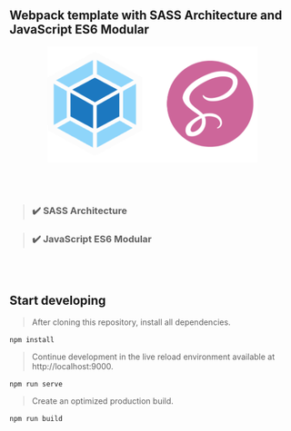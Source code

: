 <br>

## Webpack template with SASS Architecture and JavaScript ES6 Modular

<center><img src='./src/images/sass-webpack.png' width='370'></center>

<br><br>

> ### ✔️ SASS Architecture

> ### ✔️ JavaScript ES6 Modular

<br><br>

## Start developing

> After cloning this repository, install all dependencies.

```
npm install
```

> Continue development in the live reload environment available at http://localhost:9000.

```
npm run serve
```

> Create an optimized production build.

```
npm run build
```
